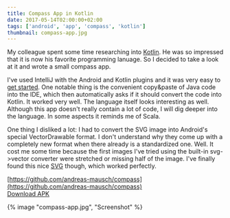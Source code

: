 ```yaml
---
title: Compass App in Kotlin
date: 2017-05-14T02:00:00+02:00
tags: ['android', 'app', 'compass', 'kotlin']
thumbnail: compass-app.jpg
---
```


My colleague spent some time researching into [Kotlin](https://kotlinlang.org/). He was so impressed that it is now his favorite programming lanuage. So I decided to take a look at it and wrote a small compass app.

I've used IntelliJ with the Android and Kotlin plugins and it was very easy to [get started](https://kotlinlang.org/docs/tutorials/kotlin-android.html). One notable thing is the convenient copy&paste of Java code into the IDE, which then automatically asks if it should convert the code into Kotlin. It worked very well. The language itself looks interesting as well. Although this app doesn't really contain a lot of code, I will dig deeper into the language. In some aspects it reminds me of Scala.

One thing I disliked a lot: I had to convert the SVG image into Android's special VectorDrawable format. I don't understand why they come up with a completely new format when there already is a standardized one. Well. It cost me some time because the first images I've tried using the built-in svg->vector converter were stretched or missing half of the image. I've finally found this nice [SVG](http://all-free-download.com/free-vector/download/compass-vector_161297.html) though, which worked perfectly.

[https://github.com/andreas-mausch/compass](https://github.com/andreas-mausch/compass)  
[Download APK](https://github.com/andreas-mausch/compass/releases)

{% image "compass-app.jpg", "Screenshot" %}
